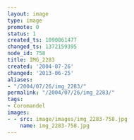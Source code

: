 ```yaml
---
layout: image
type: image
promote: 0
status: 1
created_ts: 1090861477
changed_ts: 1372159395
node_id: 758
title: IMG_2283
created: '2004-07-26'
changed: '2013-06-25'
aliases:
- "/2004/07/26/img_2283/"
permalink: "/2004/07/26/img_2283/"
tags:
- Coromandel
images:
- - src: image/images/img_2283-758.jpg
    name: img_2283-758.jpg
---
```


